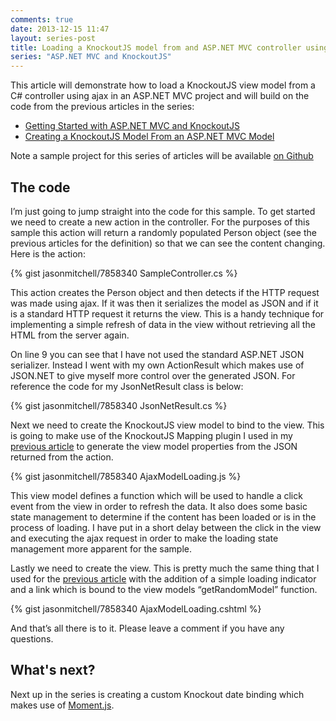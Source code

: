 ```yaml
---
comments: true
date: 2013-12-15 11:47
layout: series-post
title: Loading a KnockoutJS model from and ASP.NET MVC controller using ajax
series: "ASP.NET MVC and KnockoutJS"
---
```


This article will demonstrate how to load a KnockoutJS view model from a C# controller using ajax in an ASP.NET MVC
project and will build on the code from the previous articles in the series:

* [Getting Started with ASP.NET MVC and KnockoutJS](/blog/getting-started-with-aspnet-mvc-and-knockoutjs/)
* [Creating a KnockoutJS Model From an ASP.NET MVC Model](/blog/creating-knockoutjs-model-from-aspnet-mvc-model/)

Note a sample project for this series of articles will be available [on Github](https://github.com/jasonmitchell/aspnetmvc-knockoutjs-quickstart)

## The code
I’m just going to jump straight into the code for this sample. To get started we need to create a new action in
the controller. For the purposes of this sample this action will return a randomly populated Person object (see
the previous articles for the definition) so that we can see the content changing. Here is the action:

{% gist jasonmitchell/7858340 SampleController.cs %}

This action creates the Person object and then detects if the HTTP request was made using ajax. If it was then
it serializes the model as JSON and if it is a standard HTTP request it returns the view. This is a handy technique
for implementing a simple refresh of data in the view without retrieving all the HTML from the server again.

On line 9 you can see that I have not used the standard ASP.NET JSON serializer. Instead I went with my own ActionResult
which makes use of JSON.NET to give myself more control over the generated JSON. For reference the code for my JsonNetResult
class is below:

{% gist jasonmitchell/7858340 JsonNetResult.cs %}

Next we need to create the KnockoutJS view model to bind to the view. This is going to make use of the KnockoutJS Mapping
plugin I used in my [previous article](/blog/creating-knockoutjs-model-from-aspnet-mvc-model/) to generate the view model
properties from the JSON returned from the action.

{% gist jasonmitchell/7858340 AjaxModelLoading.js %}

This view model defines a function which will be used to handle a click event from the view in order to refresh the data.
It also does some basic state management to determine if the content has been loaded or is in the process of loading. I
have put in a short delay between the click in the view and executing the ajax request in order to make the loading state
management more apparent for the sample.

Lastly we need to create the view. This is pretty much the same thing that I used for the
[previous article](/blog/getting-started-with-aspnet-mvc-and-knockoutjs/) with the addition of a simple loading indicator
and a link which is bound to the view models “getRandomModel” function.

{% gist jasonmitchell/7858340 AjaxModelLoading.cshtml %}

And that’s all there is to it. Please leave a comment if you have any questions.

## What's next?

Next up in the series is creating a custom Knockout date binding which makes use of [Moment.js](http://momentjs.com/).
